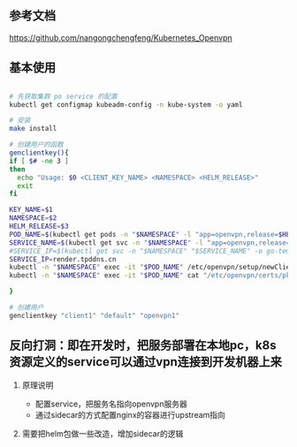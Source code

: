 

## 参考文档
https://github.com/nangongchengfeng/Kubernetes_Openvpn



## 基本使用
```bash

# 先获取集群 po service 的配置
kubectl get configmap kubeadm-config -n kube-system -o yaml

# 安装
make install

# 创建用户的函数
genclientkey(){
if [ $# -ne 3 ]
then
  echo "Usage: $0 <CLIENT_KEY_NAME> <NAMESPACE> <HELM_RELEASE>"
  exit
fi

KEY_NAME=$1
NAMESPACE=$2
HELM_RELEASE=$3
POD_NAME=$(kubectl get pods -n "$NAMESPACE" -l "app=openvpn,release=$HELM_RELEASE" -o jsonpath='{.items[0].metadata.name}')
SERVICE_NAME=$(kubectl get svc -n "$NAMESPACE" -l "app=openvpn,release=$HELM_RELEASE" -o jsonpath='{.items[0].metadata.name}')
#SERVICE_IP=$(kubectl get svc -n "$NAMESPACE" "$SERVICE_NAME" -o go-template='{{range $k, $v := (index .status.loadBalancer.ingress 0)}}{{$v}}{{end}}')
SERVICE_IP=render.tpddns.cn
kubectl -n "$NAMESPACE" exec -it "$POD_NAME" /etc/openvpn/setup/newClientCert.sh "$KEY_NAME" "$SERVICE_IP"
kubectl -n "$NAMESPACE" exec -it "$POD_NAME" cat "/etc/openvpn/certs/pki/$KEY_NAME.ovpn" > "$KEY_NAME.ovpn"

}

# 创建用户
genclientkey "client1" "default" "openvpn1"

```


## 反向打洞：即在开发时，把服务部署在本地pc，k8s资源定义的service可以通过vpn连接到开发机器上来
1. 原理说明
   - 配置service，把服务名指向openvpn服务器
   - 通过sidecar的方式配置nginx的容器进行upstream指向

2. 需要把helm包做一些改造，增加sidecar的逻辑


